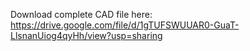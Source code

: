 Download complete CAD file here:
https://drive.google.com/file/d/1gTUFSWUUAR0-GuaT-LlsnanUiog4qyHh/view?usp=sharing

